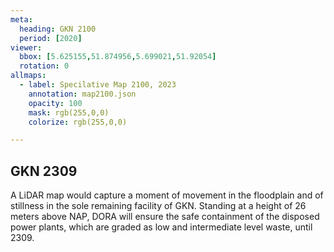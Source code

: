 ```yaml
---
meta:
  heading: GKN 2100
  period: [2020]
viewer:
  bbox: [5.625155,51.874956,5.699021,51.92054]
  rotation: 0
allmaps:
  - label: Specilative Map 2100, 2023
    annotation: map2100.json
    opacity: 100
    mask: rgb(255,0,0)
    colorize: rgb(255,0,0)

---
```


## GKN 2309

A LiDAR map would capture a moment of movement in the floodplain and of stillness in the sole remaining facility of GKN. Standing at a height of 26 meters above NAP, DORA will ensure the safe containment of the disposed power plants, which are graded as low and intermediate level waste, until 2309.
